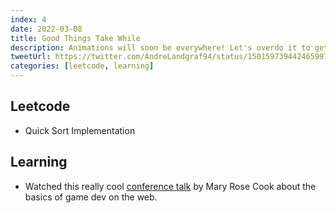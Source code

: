 ```yaml
---
index: 4
date: 2022-03-08
title: Good Things Take While
description: Animations will soon be everywhere! Let's overdo it to get some practice!
tweetUrl: https://twitter.com/AndreLandgraf94/status/1501597394424659976
categories: [leetcode, learning]
---
```


## Leetcode

- Quick Sort Implementation

## Learning

- Watched this really cool [conference talk](https://www.youtube.com/watch?v=hbKN-9o5_Z0) by Mary Rose Cook about the basics of game dev on the web.
